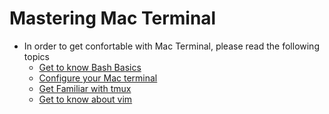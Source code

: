 # Mastering Mac Terminal

* In order to get confortable with Mac Terminal, please read the following topics
  * [Get to know Bash Basics](https://github.com/Jaganpro/Mastering-Mac-Terminal/blob/master/Bash%20Basics.md)
  * [Configure your Mac terminal](https://github.com/Jaganpro/Mastering-Mac-Terminal/blob/master/TerminalSetup.md)
  * [Get Familiar with tmux](https://github.com/Jaganpro/Mastering-Mac-Terminal/blob/master/Tmux%20Basics.md)
  * [Get to know about vim](https://github.com/Jaganpro/Mastering-Mac-Terminal/blob/master/Vim%20Tutorial.md)
